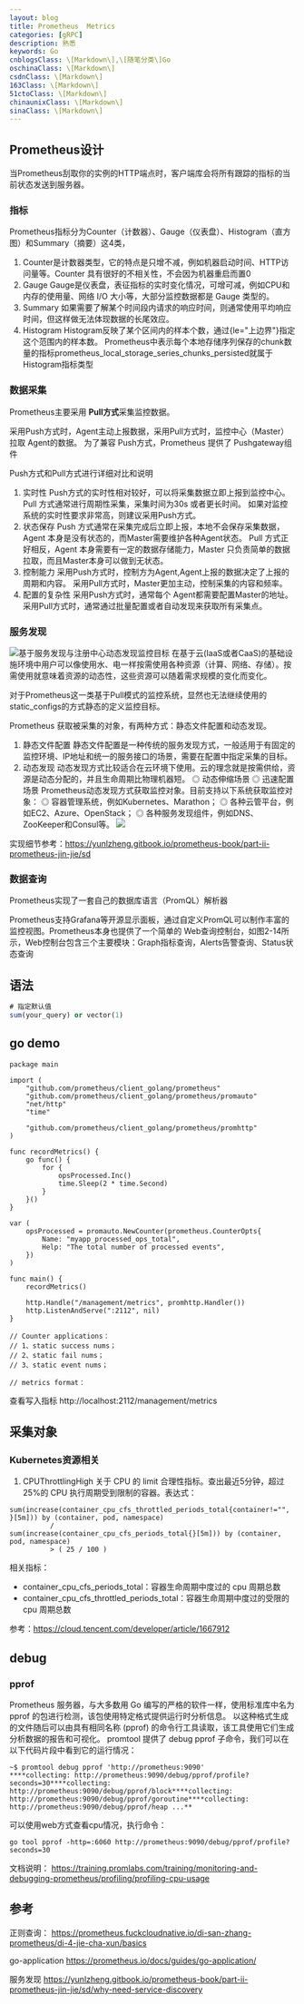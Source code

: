 ```yaml
---
layout: blog
title: Prometheus  Metrics
categories: [gRPC]
description: 熟悉
keywords: Go
cnblogsClass: \[Markdown\],\[随笔分类\]Go
oschinaClass: \[Markdown\]
csdnClass: \[Markdown\]
163Class: \[Markdown\]
51ctoClass: \[Markdown\]
chinaunixClass: \[Markdown\]
sinaClass: \[Markdown\]
---
```


## Prometheus设计
当Prometheus刮取你的实例的HTTP端点时，客户端库会将所有跟踪的指标的当前状态发送到服务器。

### 指标
Prometheus指标分为Counter（计数器）、Gauge（仪表盘）、Histogram（直方图）和Summary（摘要）这4类，
1. Counter是计数器类型，它的特点是只增不减，例如机器启动时间、HTTP访问量等。Counter 具有很好的不相关性，不会因为机器重启而置0
2. Gauge
  Gauge是仪表盘，表征指标的实时变化情况，可增可减，例如CPU和内存的使用量、网络 I/O 大小等，大部分监控数据都是 Gauge 类型的。
3. Summary
   如果需要了解某个时间段内请求的响应时间，则通常使用平均响应时间，但这样做无法体现数据的长尾效应。
4. Histogram
   Histogram反映了某个区间内的样本个数，通过{le="上边界"}指定这个范围内的样本数。 
   Prometheus中表示每个本地存储序列保存的chunk数量的指标prometheus_local_storage_series_chunks_persisted就属于Histogram指标类型


### 数据采集
Prometheus主要采用 **Pull方式**采集监控数据。

采用Push方式时，Agent主动上报数据，采用Pull方式时，监控中心（Master）拉取 Agent的数据。
为了兼容 Push方式，Prometheus 提供了 Pushgateway组件

Push方式和Pull方式进行详细对比和说明
1. 实时性
Push方式的实时性相对较好，可以将采集数据立即上报到监控中心。
Pull 方式通常进行周期性采集，采集时间为30s 或者更长时间。
如果对监控系统的实时性要求非常高，则建议采用Push方式。
2. 状态保存
Push 方式通常在采集完成后立即上报，本地不会保存采集数据，Agent 本身是没有状态的，而Master需要维护各种Agent状态。
Pull 方式正好相反，Agent 本身需要有一定的数据存储能力，Master 只负责简单的数据拉取，而且Master本身可以做到无状态。
3. 控制能力
采用Push方式时，控制方为Agent,Agent上报的数据决定了上报的周期和内容。
采用Pull方式时，Master更加主动，控制采集的内容和频率。
4. 配置的复杂性
采用Push方式时，通常每个 Agent都需要配置Master的地址。采用Pull方式时，通常通过批量配置或者自动发现来获取所有采集点。

### 服务发现
![基于服务发现与注册中心动态发现监控目标](https://2584451478-files.gitbook.io/~/files/v0/b/gitbook-legacy-files/o/assets%2F-LBdoxo9EmQ0bJP2BuUi%2F-LVSqkQub5oDFvoLr1P2%2F-LVSr9O9L372kPUgr25X%2Fprometheus-sd.png?generation=1546689227531157&alt=media)
在基于云(IaaS或者CaaS)的基础设施环境中用户可以像使用水、电一样按需使用各种资源（计算、网络、存储）。按需使用就意味着资源的动态性，这些资源可以随着需求规模的变化而变化。

对于Prometheus这一类基于Pull模式的监控系统，显然也无法继续使用的static_configs的方式静态的定义监控目标。

Prometheus 获取被采集的对象，有两种方式：静态文件配置和动态发现。
1. 静态文件配置
静态文件配置是一种传统的服务发现方式，一般适用于有固定的监控环境、IP地址和统一的服务接口的场景，需要在配置中指定采集的目标。
2. 动态发现
动态发现方式比较适合在云环境下使用。云的理念就是按需供给，资源是动态分配的，并且生命周期比物理机器短。
◎ 动态伸缩场景
◎ 迅速配置场景
Prometheus动态发现方式获取监控对象。目前支持以下系统获取监控对象：
◎ 容器管理系统，例如Kubernetes、Marathon；
◎ 各种云管平台，例如EC2、Azure、OpenStack；
◎ 各种服务发现组件，例如DNS、ZooKeeper和Consul等。
![](https://s2.loli.net/2022/07/25/aYRldz7WqvADFpS.png)


实现细节参考：https://yunlzheng.gitbook.io/prometheus-book/part-ii-prometheus-jin-jie/sd

### 数据查询
Prometheus实现了一套自己的数据库语言（PromQL）解析器

Prometheus支持Grafana等开源显示面板，通过自定义PromQL可以制作丰富的监控视图。Prometheus本身也提供了一个简单的 Web查询控制台，如图2-14所示，Web控制台包含三个主要模块：Graph指标查询，Alerts告警查询、Status状态查询

## 语法
```sql
# 指定默认值
sum(your_query) or vector(1)
```
## go demo
```
package main

import (
	"github.com/prometheus/client_golang/prometheus"
	"github.com/prometheus/client_golang/prometheus/promauto"
	"net/http"
	"time"

	"github.com/prometheus/client_golang/prometheus/promhttp"
)

func recordMetrics() {
	go func() {
		for {
			opsProcessed.Inc()
			time.Sleep(2 * time.Second)
		}
	}()
}

var (
	opsProcessed = promauto.NewCounter(prometheus.CounterOpts{
		Name: "myapp_processed_ops_total",
		Help: "The total number of processed events",
	})
)

func main() {
	recordMetrics()

	http.Handle("/management/metrics", promhttp.Handler())
	http.ListenAndServe(":2112", nil)
}

// Counter applications：
// 1、static success nums；
// 2、static fail nums；
// 3、static event nums；

// metrics format：
```

查看写入指标
http://localhost:2112/management/metrics 


## 采集对象
### Kubernetes资源相关 
1. CPUThrottlingHigh
关于 CPU 的 limit 合理性指标。查出最近5分钟，超过25%的 CPU 执行周期受到限制的容器。表达式：
```shell
sum(increase(container_cpu_cfs_throttled_periods_total{container!="", }[5m])) by (container, pod, namespace)
          /
sum(increase(container_cpu_cfs_periods_total{}[5m])) by (container, pod, namespace)
          > ( 25 / 100 )
```          
相关指标：
- container_cpu_cfs_periods_total：容器生命周期中度过的 cpu 周期总数
- container_cpu_cfs_throttled_periods_total：容器生命周期中度过的受限的 cpu 周期总数


参考：https://cloud.tencent.com/developer/article/1667912


## debug
### pprof
Prometheus 服务器，与大多数用 Go 编写的严格的软件一样，使用标准库中名为 pprof 的包进行检测，该包使用特定格式提供运行时分析信息。
以这种格式生成的文件随后可以由具有相同名称 (pprof) 的命令行工具读取，该工具使用它们生成分析数据的报告和可视化。 promtool 提供了 debug pprof 子命令，我们可以在以下代码片段中看到它的运行情况：

```shell
~$ promtool debug pprof 'http://prometheus:9090'
****collecting: http://prometheus:9090/debug/pprof/profile?seconds=30****collecting: http://prometheus:9090/debug/pprof/block****collecting: http://prometheus:9090/debug/pprof/goroutine****collecting: http://prometheus:9090/debug/pprof/heap ...**
```

可以使用web方式查看cpu情况，执行命令：
```shell
go tool pprof -http=:6060 http://prometheus:9090/debug/pprof/profile?seconds=30
```
文档说明：
https://training.promlabs.com/training/monitoring-and-debugging-prometheus/profiling/profiling-cpu-usage



## 参考
正则查询：
https://prometheus.fuckcloudnative.io/di-san-zhang-prometheus/di-4-jie-cha-xun/basics

go-application https://prometheus.io/docs/guides/go-application/


服务发现 https://yunlzheng.gitbook.io/prometheus-book/part-ii-prometheus-jin-jie/sd/why-need-service-discovery